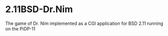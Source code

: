# 2.11BSD-Dr.Nim
The game of Dr. Nim implemented as a CGI application for BSD 2.11 running on the PiDP-11
